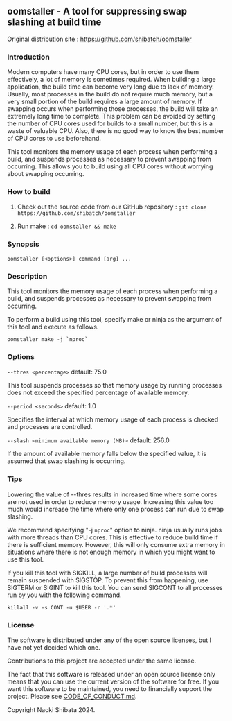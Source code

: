 ## oomstaller - A tool for suppressing swap slashing at build time

Original distribution site : https://github.com/shibatch/oomstaller


### Introduction

Modern computers have many CPU cores, but in order to use them
effectively, a lot of memory is sometimes required. When building a
large application, the build time can become very long due to lack of
memory. Usually, most processes in the build do not require much
memory, but a very small portion of the build requires a large amount
of memory. If swapping occurs when performing those processes, the
build will take an extremely long time to complete. This problem can
be avoided by setting the number of CPU cores used for builds to a
small number, but this is a waste of valuable CPU. Also, there is no
good way to know the best number of CPU cores to use beforehand.

This tool monitors the memory usage of each process when performing a
build, and suspends processes as necessary to prevent swapping from
occurring. This allows you to build using all CPU cores without
worrying about swapping occurring.


### How to build

1. Check out the source code from our GitHub repository :
`git clone https://github.com/shibatch/oomstaller`

2. Run make :
`cd oomstaller && make`


### Synopsis

`oomstaller [<options>] command [arg] ...`


### Description

This tool monitors the memory usage of each process when performing a
build, and suspends processes as necessary to prevent swapping from
occurring.

To perform a build using this tool, specify make or ninja as the
argument of this tool and execute as follows.

```
oomstaller make -j `nproc`
```


### Options

`--thres <percentage>`                     default:  75.0

This tool suspends processes so that memory usage by running processes
does not exceed the specified percentage of available memory.

`--period <seconds>`                       default:   1.0

Specifies the interval at which memory usage of each process is checked
and processes are controlled.

`--slash <minimum available memory (MB)>`  default: 256.0

If the amount of available memory falls below the specified value, it is
assumed that swap slashing is occurring.


### Tips

Lowering the value of --thres results in increased time where some
cores are not used in order to reduce memory usage. Increasing this
value too much would increase the time where only one process can run
due to swap slashing.

We recommend specifying "-j `nproc`" option to ninja. ninja usually runs
jobs with more threads than CPU cores. This is effective to reduce build
time if there is sufficient memory. However, this will only consume extra
memory in situations where there is not enough memory in which you might
want to use this tool.

If you kill this tool with SIGKILL, a large number of build processes
will remain suspended with SIGSTOP. To prevent this from happening,
use SIGTERM or SIGINT to kill this tool. You can send SIGCONT to all
processes run by you with the following command.

```
killall -v -s CONT -u $USER -r '.*'
```


### License

The software is distributed under any of the open source licenses, but
I have not yet decided which one.

Contributions to this project are accepted under the same license.

The fact that this software is released under an open source license
only means that you can use the current version of the software for
free. If you want this software to be maintained, you need to
financially support the project. Please see
[CODE_OF_CONDUCT.md](https://github.com/shibatch/nofreelunch?tab=coc-ov-file).

Copyright Naoki Shibata 2024.
